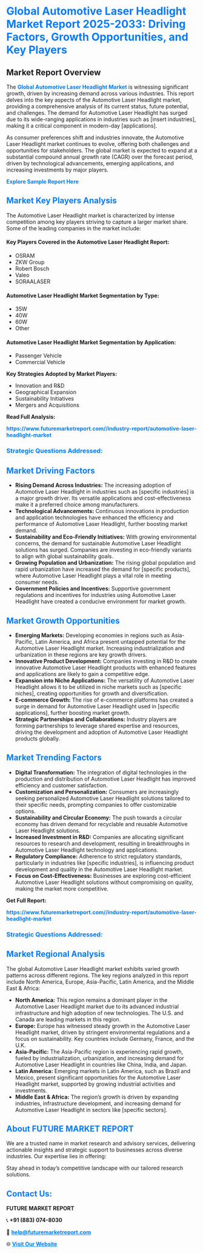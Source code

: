 <h1 style="color: #007BFF;">Global Automotive Laser Headlight Market Report 2025-2033: Driving Factors, Growth Opportunities, and Key Players</h1>

<section id="overview">
<h2>Market Report Overview</h2>
<p>The <a href="https://www.futuremarketreport.com//industry-report/automotive-laser-headlight-market" style="color: #007BFF; text-decoration: none;"><strong>Global Automotive Laser Headlight Market</strong></a> is witnessing significant growth, driven by increasing demand across various industries. This report delves into the key aspects of the Automotive Laser Headlight market, providing a comprehensive analysis of its current status, future potential, and challenges. The demand for Automotive Laser Headlight has surged due to its wide-ranging applications in industries such as [insert industries], making it a critical component in modern-day [applications].</p>
<p>As consumer preferences shift and industries innovate, the Automotive Laser Headlight market continues to evolve, offering both challenges and opportunities for stakeholders. The global market is expected to expand at a substantial compound annual growth rate (CAGR) over the forecast period, driven by technological advancements, emerging applications, and increasing investments by major players.</p>
</section>

<section id="overview">
<p><a href="https://www.futuremarketreport.com//request-sample/reportId=90137" style="color: #007BFF; text-decoration: none;"><strong>Explore Sample Report Here</strong></a></p>
</section>

<section id="key-players">
<h2 style="color: #007BFF;">Market Key Players Analysis</h2>
<p>The Automotive Laser Headlight market is characterized by intense competition among key players striving to capture a larger market share. Some of the leading companies in the market include:</p>
<h4>Key Players Covered in the Automotive Laser Headlight Report:</h4>
<ul><li>OSRAM</li><li>ZKW Group</li><li>Robert Bosch</li><li>Valeo</li><li>SORAALASER</li></ul>
<h4>Automotive Laser Headlight Market Segmentation by Type:</h4>
<ul><li>35W</li><li>40W</li><li>60W</li><li>Other</li></ul>

<h4>Automotive Laser Headlight Market Segmentation by Application:</h4>
<ul><li>Passenger Vehicle</li><li>Commercial Vehicle</li></ul>
<p><strong>Key Strategies Adopted by Market Players:</strong></p>
<ul>
<li>Innovation and R&D</li>
<li>Geographical Expansion</li>
<li>Sustainability Initiatives</li>
<li>Mergers and Acquisitions</li>
</ul>
</section>

<section>
<p><strong>Read Full Analysis: </strong></p><a href="https://www.futuremarketreport.com//industry-report/automotive-laser-headlight-market" style="color: #007BFF; text-decoration: none;"><strong>https://www.futuremarketreport.com//industry-report/automotive-laser-headlight-market</strong></a>
<h3 style="color: #007BFF;">Strategic Questions Addressed:</h3>
</section>

<section id="driving-factors">
<h2 style="color: #007BFF;">Market Driving Factors</h2>
<ul>
<li><strong>Rising Demand Across Industries:</strong> The increasing adoption of Automotive Laser Headlight in industries such as [specific industries] is a major growth driver. Its versatile applications and cost-effectiveness make it a preferred choice among manufacturers.</li>
<li><strong>Technological Advancements:</strong> Continuous innovations in production and application technologies have enhanced the efficiency and performance of Automotive Laser Headlight, further boosting market demand.</li>
<li><strong>Sustainability and Eco-Friendly Initiatives:</strong> With growing environmental concerns, the demand for sustainable Automotive Laser Headlight solutions has surged. Companies are investing in eco-friendly variants to align with global sustainability goals.</li>
<li><strong>Growing Population and Urbanization:</strong> The rising global population and rapid urbanization have increased the demand for [specific products], where Automotive Laser Headlight plays a vital role in meeting consumer needs.</li>
<li><strong>Government Policies and Incentives:</strong> Supportive government regulations and incentives for industries using Automotive Laser Headlight have created a conducive environment for market growth.</li>
</ul>
</section>

<section id="growth-opportunities">
<h2 style="color: #007BFF;">Market Growth Opportunities</h2>
<ul>
<li><strong>Emerging Markets:</strong> Developing economies in regions such as Asia-Pacific, Latin America, and Africa present untapped potential for the Automotive Laser Headlight market. Increasing industrialization and urbanization in these regions are key growth drivers.</li>
<li><strong>Innovative Product Development:</strong> Companies investing in R&D to create innovative Automotive Laser Headlight products with enhanced features and applications are likely to gain a competitive edge.</li>
<li><strong>Expansion into Niche Applications:</strong> The versatility of Automotive Laser Headlight allows it to be utilized in niche markets such as [specific niches], creating opportunities for growth and diversification.</li>
<li><strong>E-commerce Growth:</strong> The rise of e-commerce platforms has created a surge in demand for Automotive Laser Headlight used in [specific applications], further boosting market growth.</li>
<li><strong>Strategic Partnerships and Collaborations:</strong> Industry players are forming partnerships to leverage shared expertise and resources, driving the development and adoption of Automotive Laser Headlight products globally.</li>
</ul>
</section>

<section id="trending-factors">
<h2 style="color: #007BFF;">Market Trending Factors</h2>
<ul>
<li><strong>Digital Transformation:</strong> The integration of digital technologies in the production and distribution of Automotive Laser Headlight has improved efficiency and customer satisfaction.</li>
<li><strong>Customization and Personalization:</strong> Consumers are increasingly seeking personalized Automotive Laser Headlight solutions tailored to their specific needs, prompting companies to offer customizable options.</li>
<li><strong>Sustainability and Circular Economy:</strong> The push towards a circular economy has driven demand for recyclable and reusable Automotive Laser Headlight solutions.</li>
<li><strong>Increased Investment in R&D:</strong> Companies are allocating significant resources to research and development, resulting in breakthroughs in Automotive Laser Headlight technology and applications.</li>
<li><strong>Regulatory Compliance:</strong> Adherence to strict regulatory standards, particularly in industries like [specific industries], is influencing product development and quality in the Automotive Laser Headlight market.</li>
<li><strong>Focus on Cost-Effectiveness:</strong> Businesses are exploring cost-efficient Automotive Laser Headlight solutions without compromising on quality, making the market more competitive.</li>
</ul>
</section>

<section>
<p><strong>Get Full Report: </strong></p><a href="https://www.futuremarketreport.com//industry-report/automotive-laser-headlight-market" style="color: #007BFF; text-decoration: none;"><strong>https://www.futuremarketreport.com//industry-report/automotive-laser-headlight-market</strong></a>
<h3 style="color: #007BFF;">Strategic Questions Addressed:</h3>
</section>


<section id="regional-analysis">
<h2 style="color: #007BFF;">Market Regional Analysis</h2>
<p>The global Automotive Laser Headlight market exhibits varied growth patterns across different regions. The key regions analyzed in this report include North America, Europe, Asia-Pacific, Latin America, and the Middle East & Africa:</p>
<ul>
<li><strong>North America:</strong> This region remains a dominant player in the Automotive Laser Headlight market due to its advanced industrial infrastructure and high adoption of new technologies. The U.S. and Canada are leading markets in this region.</li>
<li><strong>Europe:</strong> Europe has witnessed steady growth in the Automotive Laser Headlight market, driven by stringent environmental regulations and a focus on sustainability. Key countries include Germany, France, and the U.K.</li>
<li><strong>Asia-Pacific:</strong> The Asia-Pacific region is experiencing rapid growth, fueled by industrialization, urbanization, and increasing demand for Automotive Laser Headlight in countries like China, India, and Japan.</li>
<li><strong>Latin America:</strong> Emerging markets in Latin America, such as Brazil and Mexico, present significant opportunities for the Automotive Laser Headlight market, supported by growing industrial activities and investments.</li>
<li><strong>Middle East & Africa:</strong> The region’s growth is driven by expanding industries, infrastructure development, and increasing demand for Automotive Laser Headlight in sectors like [specific sectors].</li>
</ul>
</section>

<footer>
<h2 style="color: #007BFF;">About FUTURE MARKET REPORT</h2>
<p>We are a trusted name in market research and advisory services, delivering actionable insights and strategic support to businesses across diverse industries. Our expertise lies in offering:</p>

<p>Stay ahead in today’s competitive landscape with our tailored research solutions.</p>

<h2 style="color: #007BFF;">Contact Us:</h2>
<p><strong>FUTURE MARKET REPORT</strong></p>
<p>📞 <strong>+91 (883) 074-8030</strong></p>
<p>📧 <strong><a href="mailto:help@futuremarketreport.com" style="color: #007BFF;">help@futuremarketreport.com</a></strong></p>
<p>🌐 <strong><a href="https://www.futuremarketreport.com/" style="color: #007BFF;">Visit Our Website</a></strong></p>
</footer>